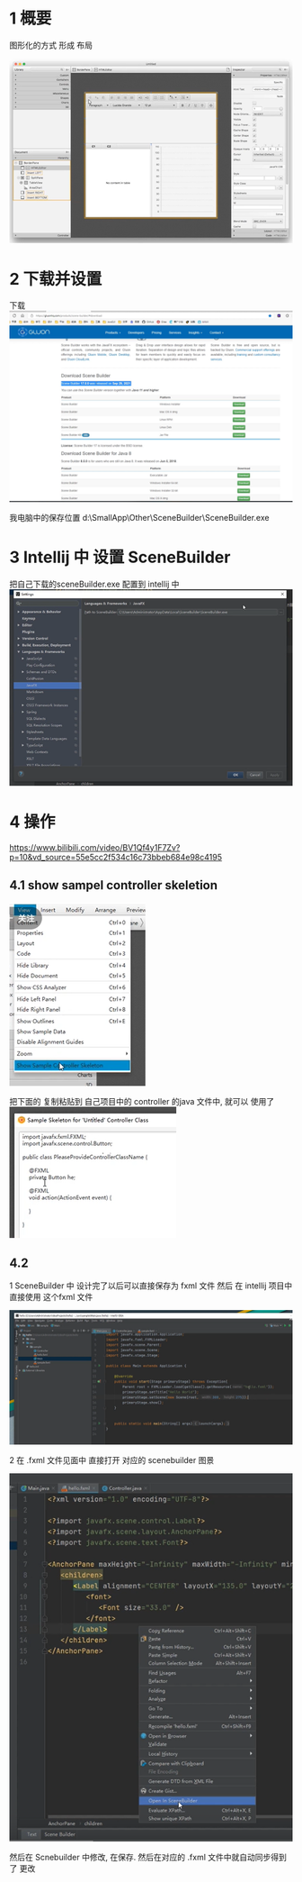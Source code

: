 
# 1 概要

图形化的方式 形成 布局

![](image/Pasted%20image%2020230506004300.png)

# 2 下载并设置

下载
![](image/Pasted%20image%2020230506004359.png)

我电脑中的保存位置
d:\SmallApp\Other\SceneBuilder\SceneBuilder.exe


# 3 Intellij 中 设置 SceneBuilder 

把自己下载的sceneBuilder.exe 配置到 intellij 中
![](image/Pasted%20image%2020230507205733.png)

# 4 操作

https://www.bilibili.com/video/BV1Qf4y1F7Zv?p=10&vd_source=55e5cc2f534c16c73bbeb684e98c4195


## 4.1 show sampel controller skeletion

![](image/Pasted%20image%2020230506004549.png)

把下面的 复制粘贴到 自己项目中的 controller 的java 文件中, 就可以 使用了 
![](image/Pasted%20image%2020230506004602.png)


## 4.2 


1 SceneBuilder 中 设计完了以后可以直接保存为 fxml 文件 
然后 在 intellij 项目中直接使用 这个fxml 文件

![](image/Pasted%20image%2020230506004823.png)


2 
在 .fxml 文件见面中 直接打开 对应的 scenebuilder 图景

![](image/Pasted%20image%2020230507205938.png)

然后在 Scnebuilder 中修改, 在保存. 然后在对应的 .fxml 文件中就自动同步得到了 更改 
